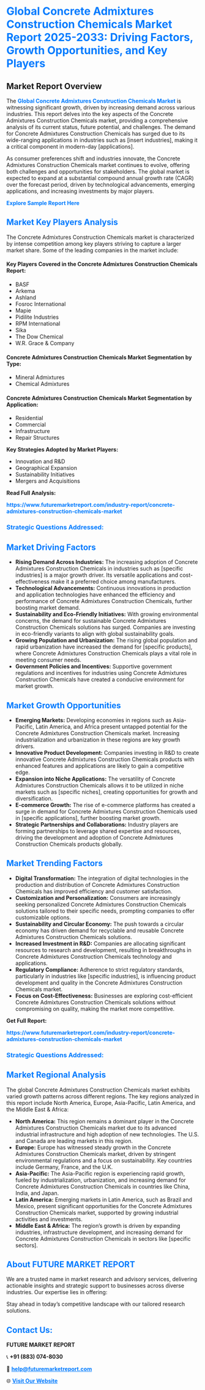 <h1 style="color: #007BFF;">Global Concrete Admixtures Construction Chemicals Market Report 2025-2033: Driving Factors, Growth Opportunities, and Key Players</h1>

<section id="overview">
<h2>Market Report Overview</h2>
<p>The <a href="https://www.futuremarketreport.com/industry-report/concrete-admixtures-construction-chemicals-market" style="color: #007BFF; text-decoration: none;"><strong>Global Concrete Admixtures Construction Chemicals Market</strong></a> is witnessing significant growth, driven by increasing demand across various industries. This report delves into the key aspects of the Concrete Admixtures Construction Chemicals market, providing a comprehensive analysis of its current status, future potential, and challenges. The demand for Concrete Admixtures Construction Chemicals has surged due to its wide-ranging applications in industries such as [insert industries], making it a critical component in modern-day [applications].</p>
<p>As consumer preferences shift and industries innovate, the Concrete Admixtures Construction Chemicals market continues to evolve, offering both challenges and opportunities for stakeholders. The global market is expected to expand at a substantial compound annual growth rate (CAGR) over the forecast period, driven by technological advancements, emerging applications, and increasing investments by major players.</p>
</section>

<section id="overview">
<p><a href="https://www.futuremarketreport.com/request-sample/reportId=56951" style="color: #007BFF; text-decoration: none;"><strong>Explore Sample Report Here</strong></a></p>
</section>

<section id="key-players">
<h2 style="color: #007BFF;">Market Key Players Analysis</h2>
<p>The Concrete Admixtures Construction Chemicals market is characterized by intense competition among key players striving to capture a larger market share. Some of the leading companies in the market include:</p>
<h4>Key Players Covered in the Concrete Admixtures Construction Chemicals Report:</h4>
<ul><li>BASF</li><li>Arkema</li><li>Ashland</li><li>Fosroc International</li><li>Mapie</li><li>Pidilite Industries</li><li>RPM International</li><li>Sika</li><li>The Dow Chemical</li><li>W.R. Grace &amp; Company</li></ul>
<h4>Concrete Admixtures Construction Chemicals Market Segmentation by Type:</h4>
<ul><li>Mineral Admixtures</li><li>Chemical Admixtures</li></ul>

<h4>Concrete Admixtures Construction Chemicals Market Segmentation by Application:</h4>
<ul><li>Residential</li><li>Commercial</li><li>Infrastructure</li><li>Repair Structures</li></ul>
<p><strong>Key Strategies Adopted by Market Players:</strong></p>
<ul>
<li>Innovation and R&D</li>
<li>Geographical Expansion</li>
<li>Sustainability Initiatives</li>
<li>Mergers and Acquisitions</li>
</ul>
</section>

<section>
<p><strong>Read Full Analysis: </strong></p><a href="https://www.futuremarketreport.com/industry-report/concrete-admixtures-construction-chemicals-market" style="color: #007BFF; text-decoration: none;"><strong>https://www.futuremarketreport.com/industry-report/concrete-admixtures-construction-chemicals-market</strong></a>
<h3 style="color: #007BFF;">Strategic Questions Addressed:</h3>
</section>

<section id="driving-factors">
<h2 style="color: #007BFF;">Market Driving Factors</h2>
<ul>
<li><strong>Rising Demand Across Industries:</strong> The increasing adoption of Concrete Admixtures Construction Chemicals in industries such as [specific industries] is a major growth driver. Its versatile applications and cost-effectiveness make it a preferred choice among manufacturers.</li>
<li><strong>Technological Advancements:</strong> Continuous innovations in production and application technologies have enhanced the efficiency and performance of Concrete Admixtures Construction Chemicals, further boosting market demand.</li>
<li><strong>Sustainability and Eco-Friendly Initiatives:</strong> With growing environmental concerns, the demand for sustainable Concrete Admixtures Construction Chemicals solutions has surged. Companies are investing in eco-friendly variants to align with global sustainability goals.</li>
<li><strong>Growing Population and Urbanization:</strong> The rising global population and rapid urbanization have increased the demand for [specific products], where Concrete Admixtures Construction Chemicals plays a vital role in meeting consumer needs.</li>
<li><strong>Government Policies and Incentives:</strong> Supportive government regulations and incentives for industries using Concrete Admixtures Construction Chemicals have created a conducive environment for market growth.</li>
</ul>
</section>

<section id="growth-opportunities">
<h2 style="color: #007BFF;">Market Growth Opportunities</h2>
<ul>
<li><strong>Emerging Markets:</strong> Developing economies in regions such as Asia-Pacific, Latin America, and Africa present untapped potential for the Concrete Admixtures Construction Chemicals market. Increasing industrialization and urbanization in these regions are key growth drivers.</li>
<li><strong>Innovative Product Development:</strong> Companies investing in R&D to create innovative Concrete Admixtures Construction Chemicals products with enhanced features and applications are likely to gain a competitive edge.</li>
<li><strong>Expansion into Niche Applications:</strong> The versatility of Concrete Admixtures Construction Chemicals allows it to be utilized in niche markets such as [specific niches], creating opportunities for growth and diversification.</li>
<li><strong>E-commerce Growth:</strong> The rise of e-commerce platforms has created a surge in demand for Concrete Admixtures Construction Chemicals used in [specific applications], further boosting market growth.</li>
<li><strong>Strategic Partnerships and Collaborations:</strong> Industry players are forming partnerships to leverage shared expertise and resources, driving the development and adoption of Concrete Admixtures Construction Chemicals products globally.</li>
</ul>
</section>

<section id="trending-factors">
<h2 style="color: #007BFF;">Market Trending Factors</h2>
<ul>
<li><strong>Digital Transformation:</strong> The integration of digital technologies in the production and distribution of Concrete Admixtures Construction Chemicals has improved efficiency and customer satisfaction.</li>
<li><strong>Customization and Personalization:</strong> Consumers are increasingly seeking personalized Concrete Admixtures Construction Chemicals solutions tailored to their specific needs, prompting companies to offer customizable options.</li>
<li><strong>Sustainability and Circular Economy:</strong> The push towards a circular economy has driven demand for recyclable and reusable Concrete Admixtures Construction Chemicals solutions.</li>
<li><strong>Increased Investment in R&D:</strong> Companies are allocating significant resources to research and development, resulting in breakthroughs in Concrete Admixtures Construction Chemicals technology and applications.</li>
<li><strong>Regulatory Compliance:</strong> Adherence to strict regulatory standards, particularly in industries like [specific industries], is influencing product development and quality in the Concrete Admixtures Construction Chemicals market.</li>
<li><strong>Focus on Cost-Effectiveness:</strong> Businesses are exploring cost-efficient Concrete Admixtures Construction Chemicals solutions without compromising on quality, making the market more competitive.</li>
</ul>
</section>

<section>
<p><strong>Get Full Report: </strong></p><a href="https://www.futuremarketreport.com/industry-report/concrete-admixtures-construction-chemicals-market" style="color: #007BFF; text-decoration: none;"><strong>https://www.futuremarketreport.com/industry-report/concrete-admixtures-construction-chemicals-market</strong></a>
<h3 style="color: #007BFF;">Strategic Questions Addressed:</h3>
</section>


<section id="regional-analysis">
<h2 style="color: #007BFF;">Market Regional Analysis</h2>
<p>The global Concrete Admixtures Construction Chemicals market exhibits varied growth patterns across different regions. The key regions analyzed in this report include North America, Europe, Asia-Pacific, Latin America, and the Middle East & Africa:</p>
<ul>
<li><strong>North America:</strong> This region remains a dominant player in the Concrete Admixtures Construction Chemicals market due to its advanced industrial infrastructure and high adoption of new technologies. The U.S. and Canada are leading markets in this region.</li>
<li><strong>Europe:</strong> Europe has witnessed steady growth in the Concrete Admixtures Construction Chemicals market, driven by stringent environmental regulations and a focus on sustainability. Key countries include Germany, France, and the U.K.</li>
<li><strong>Asia-Pacific:</strong> The Asia-Pacific region is experiencing rapid growth, fueled by industrialization, urbanization, and increasing demand for Concrete Admixtures Construction Chemicals in countries like China, India, and Japan.</li>
<li><strong>Latin America:</strong> Emerging markets in Latin America, such as Brazil and Mexico, present significant opportunities for the Concrete Admixtures Construction Chemicals market, supported by growing industrial activities and investments.</li>
<li><strong>Middle East & Africa:</strong> The region’s growth is driven by expanding industries, infrastructure development, and increasing demand for Concrete Admixtures Construction Chemicals in sectors like [specific sectors].</li>
</ul>
</section>

<footer>
<h2 style="color: #007BFF;">About FUTURE MARKET REPORT</h2>
<p>We are a trusted name in market research and advisory services, delivering actionable insights and strategic support to businesses across diverse industries. Our expertise lies in offering:</p>

<p>Stay ahead in today’s competitive landscape with our tailored research solutions.</p>

<h2 style="color: #007BFF;">Contact Us:</h2>
<p><strong>FUTURE MARKET REPORT</strong></p>
<p>📞 <strong>+91 (883) 074-8030</strong></p>
<p>📧 <strong><a href="mailto:help@futuremarketreport.com" style="color: #007BFF;">help@futuremarketreport.com</a></strong></p>
<p>🌐 <strong><a href="https://www.futuremarketreport.com/" style="color: #007BFF;">Visit Our Website</a></strong></p>
</footer>